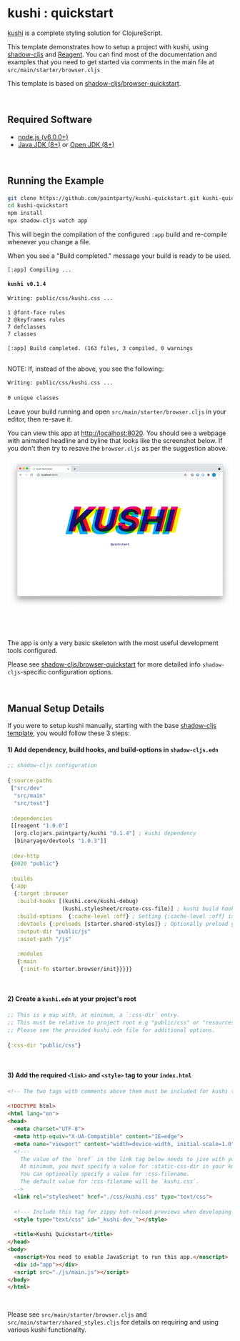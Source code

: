 # kushi : quickstart 
[kushi](https://github.com/paintparty/kushi) is a complete styling solution for ClojureScript.

This template demonstrates how to setup a project with kushi, using [shadow-cljs](https://github.com/thheller/shadow-cljs) and [Reagent](https://reagent-project.github.io/). You can find most of the documentation and examples that you need to get started via comments in the main file at `src/main/starter/browser.cljs`

This template is based on [shadow-cljs/browser-quickstart](https://github.com/shadow-cljs/quickstart-browser).

<br>

## Required Software

- [node.js (v6.0.0+)](https://nodejs.org/en/download/)
- [Java JDK (8+)](http://www.oracle.com/technetwork/java/javase/downloads/index.html) or [Open JDK (8+)](http://jdk.java.net/10/)


<br>

## Running the Example

```bash
git clone https://github.com/paintparty/kushi-quickstart.git kushi-quickstart
cd kushi-quickstart
npm install
npx shadow-cljs watch app
```

This will begin the compilation of the configured `:app` build and re-compile whenever you change a file.

When you see a "Build completed." message your build is ready to be used.

<pre lang="txt">
<code>[:app] Compiling ...

<b>kushi v0.1.4</b>

Writing: public/css/kushi.css ...

1 @font-face rules
2 @keyframes rules
7 defclasses
7 classes

[:app] Build completed. (163 files, 3 compiled, 0 warnings
</code>
</pre>


NOTE: If, instead of the above, you see the following:
```txt
Writing: public/css/kushi.css ...

0 unique classes
```

Leave your build running and open `src/main/starter/browser.cljs` in your editor, then re-save it.

You can view this app at  [http://localhost:8020](http://localhost:8020). You should see a webpage with animated headline and byline that looks like the screenshot below. If you don't then try to resave the `browser.cljs` as per the suggestion above.

<img width=600 src="./screenshot.jpg"/>

<br>
<br>
<br>
<br>

The app is only a very basic skeleton with the most useful development tools configured.

Please see [shadow-cljs/browser-quickstart](https://github.com/shadow-cljs/quickstart-browser) for more detailed info `shadow-cljs`-specific configuration options.

<br>

## Manual Setup Details
If you were to setup kushi manually, starting with the base [shadow-cljs template](https://github.com/shadow-cljs/quickstart-browser), you would follow these 3 steps:

#### 1) Add dependency, build hooks, and build-options in `shadow-cljs.edn`
```Clojure
;; shadow-cljs configuration

{:source-paths
 ["src/dev"
  "src/main"
  "src/test"]

 :dependencies
 [[reagent "1.0.0"]
  [org.clojars.paintparty/kushi "0.1.4"] ; kushi dependency
  [binaryage/devtools "1.0.3"]]

 :dev-http
 {8020 "public"}

 :builds
 {:app
  {:target :browser
   :build-hooks [(kushi.core/kushi-debug)
                 (kushi.stylesheet/create-css-file)] ; kushi build hooks
   :build-options  {:cache-level :off} ; Setting {:cache-level :off} is required for `release` builds with kushi. See readme for details & options.
   :devtools {:preloads [starter.shared-styles]} ; Optionally preload your project's namespace that contains shared styles defined with kushi.core/defclass.
   :output-dir "public/js"
   :asset-path "/js"

   :modules
   {:main
    {:init-fn starter.browser/init}}}}}
```
<br>

#### 2) Create a `kushi.edn` at your project's root

```Clojure
;; This is a map with, at minimum, a `:css-dir` entry.
;; This must be relative to project root e.g "public/css" or "resources/public/css".
;; Please see the provided kushi.edn file for additional options.

{:css-dir "public/css"}
```
<br>

#### 3) Add the required `<link>` and `<style>` tag to your `index.html`
```html
<!-- The two tags with comments above them must be included for kushi to work. -->

<!DOCTYPE html>
<html lang="en">
<head>
  <meta charset="UTF-8">
  <meta http-equiv="X-UA-Compatible" content="IE=edge">
  <meta name="viewport" content="width=device-width, initial-scale=1.0">
  <!---
    The value of the `href` in the link tag below needs to jive with your kushi.edn config file.
    At minimum, you must specify a value for :static-css-dir in your kushi.edn.
    You can optionally specify a value for :css-filename.
    The default value for :css-filename will be `kushi.css`.
  -->
  <link rel="stylesheet" href="./css/kushi.css" type="text/css">

  <!--- Include this tag for zippy hot-reload previews when developing -->
  <style type="text/css" id="_kushi-dev_"></style>

  <title>Kushi Quickstart</title>
</head>
<body>
  <noscript>You need to enable JavaScript to run this app.</noscript>
  <div id="app"></div>
  <script src="./js/main.js"></script>
</body>
</html>
```

<br>

Please see `src/main/starter/browser.cljs` and `src/main/starter/shared_styles.cljs` for details on requiring and using various kushi functionality.
